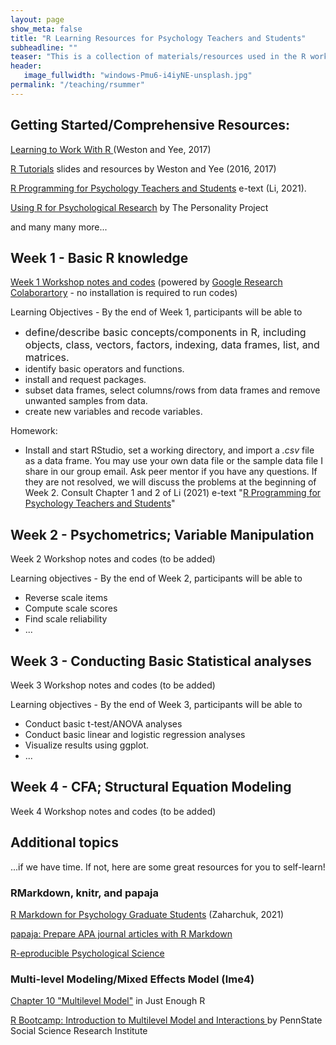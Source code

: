 ```yaml
---
layout: page
show_meta: false
title: "R Learning Resources for Psychology Teachers and Students"
subheadline: ""
teaser: "This is a collection of materials/resources used in the R workshop offered by Dr. Manyu Li for UL Lafayette graduate students in summer 2021. All resources used in the workshop are shared/linked on this page."
header:
   image_fullwidth: "windows-Pmu6-i4iyNE-unsplash.jpg"
permalink: "/teaching/rsummer"
---
```

<h2>Getting Started/Comprehensive Resources:</h2>

<p><a rel="noreferrer noopener" href="https://www.psychologicalscience.org/observer/learning-to-work-with-r" target="_blank">Learning to Work With R </a>(Weston and Yee, 2017) <a rel="noreferrer noopener" href="https://www.psychologicalscience.org/observer/learning-to-work-with-r" target="_blank"></a></p>

<p><a rel="noreferrer noopener" href="https://debyeeneuro.com/r-tutorials/" target="_blank">R Tutorials</a> slides and resources by Weston and Yee (2016, 2017)</p>

<p><a rel="noreferrer noopener" href="https://louis.oercommons.org/courseware/lesson/1310/overview" target="_blank">R Programming for Psychology Teachers and Students</a> e-text (Li, 2021).  </p>

<p><a rel="noreferrer noopener" href="http://personality-project.org/r/r.guide.html" target="_blank">Using R for Psychological Research</a> by The Personality Project</p>

<p>and many many more...</p>

<!-- wp:heading -->
<h2>Week 1 - Basic R knowledge </h2>
<!-- /wp:heading -->

<!-- wp:paragraph -->
<p><a rel="noreferrer noopener" href="https://colab.research.google.com/drive/1LYQIwPKewYRPKejuf3h7MryjLbQi7GKX?usp=sharing" target="_blank">Week 1 Workshop notes and codes</a> (powered by <a rel="noreferrer noopener" href="https://colab.research.google.com/notebooks/intro.ipynb?utm_source=scs-index" target="_blank">Google Research Colaborartory</a> - no installation is required to run codes)</p>
<!-- /wp:paragraph -->

<!-- wp:paragraph -->
<p>Learning Objectives - By the end of Week 1, participants will be able to </p>
<!-- /wp:paragraph -->

<!-- wp:list -->
<ul><li><span style="font-size:1rem;">define/describe basic concepts/components in R, including objects, class, vectors, factors, indexing, data frames, list, and matrices. </span></li><li>identify basic operators and functions.</li><li>install and request packages. </li><li>subset data frames, select columns/rows from data frames and remove unwanted samples from data.</li><li>create new variables and recode variables.</li></ul>
<!-- /wp:list -->

<!-- wp:paragraph -->
<p>Homework:</p>
<!-- /wp:paragraph -->

<!-- wp:list -->
<ul><li>Install and start RStudio, set a working directory, and import a <em>.csv </em>file as a data frame. You may use your own data file or the sample data file I share in our group email. Ask peer mentor if you have any questions. If they are not resolved, we will discuss the problems at the beginning of Week 2. Consult Chapter 1 and 2 of Li (2021) e-text "<a rel="noreferrer noopener" href="https://louis.oercommons.org/courseware/lesson/1310/overview" target="_blank">R Programming for Psychology Teachers and Students</a>"</li></ul>
<!-- /wp:list -->

<!-- wp:heading -->
<h2>Week 2 - Psychometrics; Variable Manipulation</h2>
<!-- /wp:heading -->

<!-- wp:paragraph -->
<p>Week 2 Workshop notes and codes  (to be added)</p>
<!-- /wp:paragraph -->

<!-- wp:paragraph -->
<p>Learning objectives - By the end of Week 2, participants will be able to  </p>
<!-- /wp:paragraph -->

<!-- wp:list -->
<ul><li>Reverse scale items </li><li>Compute scale scores</li><li>Find scale reliability </li><li>...</li></ul>
<!-- /wp:list -->

<!-- wp:heading -->
<h2>Week 3 - Conducting Basic Statistical analyses</h2>
<!-- /wp:heading -->

<!-- wp:paragraph -->
<p> Week 3 Workshop notes and codes  (to be added) </p>
<!-- /wp:paragraph -->

<!-- wp:paragraph -->
<p>Learning objectives - By the end of Week 3, participants will be able to   </p>
<!-- /wp:paragraph -->

<!-- wp:list -->
<ul><li>Conduct basic t-test/ANOVA analyses </li><li>Conduct basic linear and logistic regression analyses</li><li>Visualize results using ggplot.</li><li>...</li></ul>
<!-- /wp:list -->

<!-- wp:heading -->
<h2>Week 4 - CFA; Structural Equation Modeling </h2>
<!-- /wp:heading -->

<!-- wp:paragraph -->
<p>Week 4 Workshop notes and codes  (to be added)  </p>
<!-- /wp:paragraph -->

<!-- wp:group -->
<div class="wp-block-group"><!-- wp:heading -->
<h2>Additional topics</h2>
...if we have time. If not, here are some great resources for you to self-learn!
<!-- /wp:heading -->

<!-- wp:heading {"level":3} -->
<h3>RMarkdown, knitr, and papaja</h3>
<!-- /wp:heading --></div>
<!-- /wp:group -->

<!-- wp:paragraph -->
<p><a href="https://www.hzaharchuk.com/rmarkdown-guide/" target="_blank" rel="noreferrer noopener">R Markdown for Psychology Graduate Students</a> (Zaharchuk, 2021)</p>
<!-- /wp:paragraph -->

<!-- wp:paragraph -->
<p><a href="http://frederikaust.com/papaja/" target="_blank" rel="noreferrer noopener">papaja: Prepare APA journal articles with R Markdown</a> </p>
<!-- /wp:paragraph -->

<!-- wp:paragraph -->
<p><a href="https://psu-psychology.github.io/r-bootcamp-2019/talks/r-eproducible-science.html" target="_blank" rel="noreferrer noopener">R-eproducible Psychological Science</a></p>
<!-- /wp:paragraph -->

<!-- wp:heading {"level":3} -->
<h3>Multi-level Modeling/Mixed Effects Model (lme4)</h3>
<!-- /wp:heading -->

<!-- wp:paragraph -->
<p><a href="https://benwhalley.github.io/just-enough-r/multilevel-models.html">Chapter 10 "Multilevel Model"</a> in Just Enough R  </p>
<!-- /wp:paragraph -->

<!-- wp:paragraph -->
<p><a href="https://quantdev.ssri.psu.edu/tutorials/r-bootcamp-introduction-multilevel-model-and-interactions" target="_blank" rel="noreferrer noopener">R Bootcamp: Introduction to Multilevel Model and Interactions </a>by PennState Social Science Research Institute</p>
<!-- /wp:paragraph -->